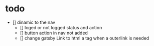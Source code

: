 # todo

* [] dinamic to the nav
  * [] loged or not logged status and action
  * [] button action in nav not added
  * [] change gatsby Link to html a tag when a outerlink is needed
